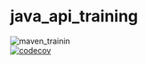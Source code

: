 # java_api_training
![maven_trainin](https://github.com/Voluk66/java_api_training/actions/workflows/build.yml/badge.svg)  
[![codecov](https://codecov.io/gh/Voluk66/java_api_training/branch/main/graph/badge.svg)](https://codecov.io/gh/Voluk66/java_api_training)
